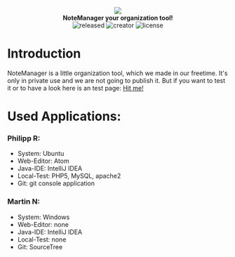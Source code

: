 <p align="center">
  <img src="https://raw.githubusercontent.com/philipp-r99/NoteManager/master/Logo/logo-full.png">
  <br>
  <strong>NoteManager your organization tool!</strong>
  <br>
  <img src="https://img.shields.io/badge/released-private-orange.svg" alt="released">
  <img src="https://img.shields.io/badge/creator-Philipp R. & Martin N.-blue.svg" alt="creator">
  <img src="https://img.shields.io/badge/license-GNU-green.svg" alt="license">
<p>

# Introduction
NoteManager is a little organization tool, which we made in our freetime. It's only in private use and we are not going to publish it. But if you want to test it or to have a look here is an test page: <a href="http://teammagic722.bplaced.net">Hit me!</a>

# Used Applications:
### Philipp R:
*  System: Ubuntu <br>
*  Web-Editor: Atom <br>
*  Java-IDE: IntelliJ IDEA <br>
*  Local-Test: PHP5, MySQL, apache2 <br>
*  Git: git console application <br>
  
### Martin N:
*  System: Windows <br>
*  Web-Editor: none <br>
*  Java-IDE: IntelliJ IDEA <br>
*  Local-Test: none <br>
*  Git: SourceTree <br>

